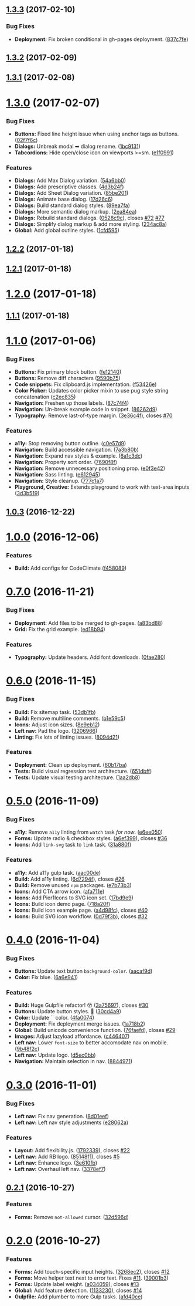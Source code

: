 <a name="1.3.3"></a>
## [1.3.3](https://github.com/Pier1/rocketbelt/compare/1.3.2...v1.3.3) (2017-02-10)


### Bug Fixes

* **Deployment:** Fix broken conditional in gh-pages deployment. ([837c7fe](https://github.com/Pier1/rocketbelt/commit/837c7fe))



<a name="1.3.2"></a>
## [1.3.2](https://github.com/Pier1/rocketbelt/compare/1.3.1...v1.3.2) (2017-02-09)



<a name="1.3.1"></a>
## [1.3.1](https://github.com/Pier1/rocketbelt/compare/1.3.0...v1.3.1) (2017-02-08)



<a name="1.3.0"></a>
# [1.3.0](https://github.com/Pier1/rocketbelt/compare/1.2.2...v1.3.0) (2017-02-07)


### Bug Fixes

* **Buttons:** Fixed line height issue when using anchor tags as buttons. ([02f7f6c](https://github.com/Pier1/rocketbelt/commit/02f7f6c))
* **Dialogs:** Unbreak modal ➡ dialog rename. ([1bc9131](https://github.com/Pier1/rocketbelt/commit/1bc9131))
* **Tabcordions:** Hide open/close icon on viewports >=sm. ([e1f0991](https://github.com/Pier1/rocketbelt/commit/e1f0991))


### Features

* **Dialogs:** Add Max Dialog variation. ([54a6bb0](https://github.com/Pier1/rocketbelt/commit/54a6bb0))
* **Dialogs:** Add prescriptive classes. ([4d3b24f](https://github.com/Pier1/rocketbelt/commit/4d3b24f))
* **Dialogs:** Add Sheet Dialog variation. ([85be201](https://github.com/Pier1/rocketbelt/commit/85be201))
* **Dialogs:** Animate base dialog. ([17d26c6](https://github.com/Pier1/rocketbelt/commit/17d26c6))
* **Dialogs:** Build standard dialog styles. ([89ea7fa](https://github.com/Pier1/rocketbelt/commit/89ea7fa))
* **Dialogs:** More semantic dialog markup. ([2ea84ea](https://github.com/Pier1/rocketbelt/commit/2ea84ea))
* **Dialogs:** Rebuild standard dialogs. ([0528c9c](https://github.com/Pier1/rocketbelt/commit/0528c9c)), closes [#72](https://github.com/Pier1/rocketbelt/issues/72) [#77](https://github.com/Pier1/rocketbelt/issues/77)
* **Dialogs:** Simplify dialog markup & add more styling. ([234ac8a](https://github.com/Pier1/rocketbelt/commit/234ac8a))
* **Global:** Add global outline styles. ([1cfd595](https://github.com/Pier1/rocketbelt/commit/1cfd595))



<a name="1.2.2"></a>
## [1.2.2](https://github.com/Pier1/rocketbelt/compare/1.2.1...v1.2.2) (2017-01-18)



<a name="1.2.1"></a>
## [1.2.1](https://github.com/Pier1/rocketbelt/compare/1.2.0...v1.2.1) (2017-01-18)



<a name="1.2.0"></a>
# [1.2.0](https://github.com/Pier1/rocketbelt/compare/1.1.1...v1.2.0) (2017-01-18)



<a name="1.1.1"></a>
## [1.1.1](https://github.com/Pier1/rocketbelt/compare/1.1.0...v1.1.1) (2017-01-18)



<a name="1.1.0"></a>
# [1.1.0](https://github.com/Pier1/rocketbelt/compare/1.0.3...v1.1.0) (2017-01-06)


### Bug Fixes

* **Buttons:** Fix primary block button. ([fe12140](https://github.com/Pier1/rocketbelt/commit/fe12140))
* **Buttons:** Remove diff characters ([9590b75](https://github.com/Pier1/rocketbelt/commit/9590b75))
* **Code snippets:** Fix clipboard.js implementation. ([f53426e](https://github.com/Pier1/rocketbelt/commit/f53426e))
* **Color Picker:** Updates color picker mixin to use pug style string concatenation ([c2ec835](https://github.com/Pier1/rocketbelt/commit/c2ec835))
* **Navigation:** Freshen up those labels. ([87c74f4](https://github.com/Pier1/rocketbelt/commit/87c74f4))
* **Navigation:** Un-break example code in snippet. ([86262d9](https://github.com/Pier1/rocketbelt/commit/86262d9))
* **Typography:** Remove last-of-type margin. ([3e36c4f](https://github.com/Pier1/rocketbelt/commit/3e36c4f)), closes [#70](https://github.com/Pier1/rocketbelt/issues/70)


### Features

* **a11y:** Stop removing button outline. ([c0e57d9](https://github.com/Pier1/rocketbelt/commit/c0e57d9))
* **Navigation:** Build accessible navigation. ([7a3b80b](https://github.com/Pier1/rocketbelt/commit/7a3b80b))
* **Navigation:** Expand nav styles & example. ([6a1c3dc](https://github.com/Pier1/rocketbelt/commit/6a1c3dc))
* **Navigation:** Property sort order. ([7690f8f](https://github.com/Pier1/rocketbelt/commit/7690f8f))
* **Navigation:** Remove unnecessary positioning prop. ([e0f3e42](https://github.com/Pier1/rocketbelt/commit/e0f3e42))
* **Navigation:** Sass linting. ([e612945](https://github.com/Pier1/rocketbelt/commit/e612945))
* **Navigation:** Style cleanup. ([777c1a7](https://github.com/Pier1/rocketbelt/commit/777c1a7))
* **Playground, Creative:** Extends playground to work with text-area inputs ([3d3b519](https://github.com/Pier1/rocketbelt/commit/3d3b519))



<a name="1.0.3"></a>
## [1.0.3](https://github.com/Pier1/rocketbelt/compare/1.0.2...v1.0.3) (2016-12-22)



<a name="1.0.0"></a>
# [1.0.0](https://github.com/Pier1/rocketbelt/compare/0.7.0...v1.0.0) (2016-12-06)


### Features

* **Build:** Add configs for CodeClimate ([f458089](https://github.com/Pier1/rocketbelt/commit/f458089))



<a name="0.7.0"></a>
# [0.7.0](https://github.com/Pier1/rocketbelt/compare/0.6.0...v0.7.0) (2016-11-21)


### Bug Fixes

* **Deployment:** Add files to be merged to gh-pages. ([a83bd88](https://github.com/Pier1/rocketbelt/commit/a83bd88))
* **Grid:** Fix the grid example. ([ed18b94](https://github.com/Pier1/rocketbelt/commit/ed18b94))


### Features

* **Typography:** Update headers. Add font downloads. ([0fae280](https://github.com/Pier1/rocketbelt/commit/0fae280))



<a name="0.6.0"></a>
# [0.6.0](https://github.com/Pier1/rocketbelt/compare/0.5.0...v0.6.0) (2016-11-15)


### Bug Fixes

* **Build:** Fix sitemap task. ([53db1fb](https://github.com/Pier1/rocketbelt/commit/53db1fb))
* **Build:** Remove multiline comments. ([b1e59c5](https://github.com/Pier1/rocketbelt/commit/b1e59c5))
* **Icons:** Adjust icon sizes. ([8e9eb12](https://github.com/Pier1/rocketbelt/commit/8e9eb12))
* **Left nav:** Pad the logo. ([3206966](https://github.com/Pier1/rocketbelt/commit/3206966))
* **Linting:** Fix lots of linting issues. ([8094d21](https://github.com/Pier1/rocketbelt/commit/8094d21))


### Features

* **Deployment:** Clean up deployment. ([60b17ba](https://github.com/Pier1/rocketbelt/commit/60b17ba))
* **Tests:** Build visual regression test architecture. ([651dbff](https://github.com/Pier1/rocketbelt/commit/651dbff))
* **Tests:** Update visual testing architecture. ([1aa2db8](https://github.com/Pier1/rocketbelt/commit/1aa2db8))


<a name="0.5.0"></a>
# [0.5.0](https://github.com/Pier1/rocketbelt/compare/0.4.3...v0.5.0) (2016-11-09)


### Bug Fixes

* **a11y:** Remove `a11y` linting from `watch` task _for now_. ([e6ee050](https://github.com/Pier1/rocketbelt/commit/e6ee050))
* **Forms:** Update radio & checkbox styles. ([a6ef399](https://github.com/Pier1/rocketbelt/commit/a6ef399)), closes [#36](https://github.com/Pier1/rocketbelt/issues/36)
* **Icons:** Add `link-svg` task to `link` task. ([31a880f](https://github.com/Pier1/rocketbelt/commit/31a880f))


### Features

* **a11y:** Add a11y gulp task. ([aac00de](https://github.com/Pier1/rocketbelt/commit/aac00de))
* **Build:** Add a11y linting. ([6d7294f](https://github.com/Pier1/rocketbelt/commit/6d7294f)), closes [#26](https://github.com/Pier1/rocketbelt/issues/26)
* **Build:** Remove unused `npm` packages. ([e7b73b3](https://github.com/Pier1/rocketbelt/commit/e7b73b3))
* **Icons:** Add CTA arrow icon. ([afa711e](https://github.com/Pier1/rocketbelt/commit/afa711e))
* **Icons:** Add Pier1Icons to SVG icon set. ([17bd9e9](https://github.com/Pier1/rocketbelt/commit/17bd9e9))
* **Icons:** Build icon demo page. ([718a20f](https://github.com/Pier1/rocketbelt/commit/718a20f))
* **Icons:** Build icon example page. ([a4d98fc](https://github.com/Pier1/rocketbelt/commit/a4d98fc)), closes [#40](https://github.com/Pier1/rocketbelt/issues/40)
* **Icons:** Build SVG icon workflow. ([0d79f3b](https://github.com/Pier1/rocketbelt/commit/0d79f3b)), closes [#32](https://github.com/Pier1/rocketbelt/issues/32)



<a name="0.4.0"></a>
# [0.4.0](https://github.com/Pier1/rocketbelt/compare/0.3.2...v0.4.0) (2016-11-04)


### Bug Fixes

* **Buttons:** Update text button `background-color`. ([aacaf9d](https://github.com/Pier1/rocketbelt/commit/aacaf9d))
* **Color:** Fix blue. ([6a6e941](https://github.com/Pier1/rocketbelt/commit/6a6e941))


### Features

* **Build:** Huge Gulpfile refactor! 😵 ([3a75697](https://github.com/Pier1/rocketbelt/commit/3a75697)), closes [#30](https://github.com/Pier1/rocketbelt/issues/30)
* **Buttons:** Update button styles. 🔴 ([30cd4a9](https://github.com/Pier1/rocketbelt/commit/30cd4a9))
* **Color:** Update `` color. ([4fa0074](https://github.com/Pier1/rocketbelt/commit/4fa0074))
* **Deployment:** Fix deployment merge issues. ([1a718b2](https://github.com/Pier1/rocketbelt/commit/1a718b2))
* **Global:** Build unicode convenience function. ([76faefd](https://github.com/Pier1/rocketbelt/commit/76faefd)), closes [#29](https://github.com/Pier1/rocketbelt/issues/29)
* **Images:** Adjust lazyload affordance. ([c446407](https://github.com/Pier1/rocketbelt/commit/c446407))
* **Left nav:** Lower `font-size` to better accomodate nav on mobile. ([9b48f2c](https://github.com/Pier1/rocketbelt/commit/9b48f2c))
* **Left nav:** Update logo. ([d5ec0bb](https://github.com/Pier1/rocketbelt/commit/d5ec0bb))
* **Navigation:** Maintain selection in nav. ([8844971](https://github.com/Pier1/rocketbelt/commit/8844971))



<a name="0.3.0"></a>
# [0.3.0](https://github.com/Pier1/rocketbelt/compare/0.2.1...v0.3.0) (2016-11-01)


### Bug Fixes

* **Left nav:** Fix nav generation. ([8d01eef](https://github.com/Pier1/rocketbelt/commit/8d01eef))
* **Left nav:** Left nav style adjustments ([e28062a](https://github.com/Pier1/rocketbelt/commit/e28062a))


### Features

* **Layout:** Add flexibility.js. ([1792339](https://github.com/Pier1/rocketbelt/commit/1792339)), closes [#22](https://github.com/Pier1/rocketbelt/issues/22)
* **Left nav:** Add RB logo. ([85148f1](https://github.com/Pier1/rocketbelt/commit/85148f1)), closes [#5](https://github.com/Pier1/rocketbelt/issues/5)
* **Left nav:** Enhance logo. ([3e610fb](https://github.com/Pier1/rocketbelt/commit/3e610fb))
* **Left nav:** Overhaul left nav. ([3378ef7](https://github.com/Pier1/rocketbelt/commit/3378ef7))



<a name="0.2.1"></a>
## [0.2.1](https://github.com/Pier1/rocketbelt/compare/0.2.0...v0.2.1) (2016-10-27)


### Features

* **Forms:** Remove `not-allowed` cursor. ([32d596d](https://github.com/Pier1/rocketbelt/commit/32d596d))



<a name="0.2.0"></a>
# [0.2.0](https://github.com/Pier1/rocketbelt/compare/0.1.3...v0.2.0) (2016-10-27)


### Features

* **Forms:** Add touch-specific input heights. ([3268ec2](https://github.com/Pier1/rocketbelt/commit/3268ec2)), closes [#12](https://github.com/Pier1/rocketbelt/issues/12)
* **Forms:** Move helper text next to error text. Fixes [#11](https://github.com/Pier1/rocketbelt/issues/11). ([39001b3](https://github.com/Pier1/rocketbelt/commit/39001b3))
* **Forms:** Update label weight. ([a034059](https://github.com/Pier1/rocketbelt/commit/a034059)), closes [#13](https://github.com/Pier1/rocketbelt/issues/13)
* **Global:** Add feature detection. ([1133230](https://github.com/Pier1/rocketbelt/commit/1133230)), closes [#14](https://github.com/Pier1/rocketbelt/issues/14)
* **Gulpfile:** Add plumber to more Gulp tasks. ([afd40ce](https://github.com/Pier1/rocketbelt/commit/afd40ce))
